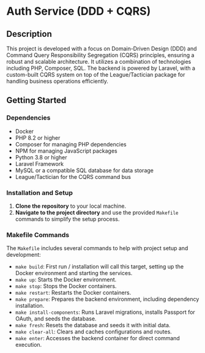 # Auth Service (DDD + CQRS)

## Description

This project is developed with a focus on Domain-Driven Design (DDD) and Command Query Responsibility Segregation (CQRS) principles, ensuring a robust and scalable architecture. It utilizes a combination of technologies including PHP, Composer, SQL. The backend is powered by Laravel, with a custom-built CQRS system on top of the League/Tactician package for handling business operations efficiently.

## Getting Started

### Dependencies

- Docker
- PHP 8.2 or higher
- Composer for managing PHP dependencies
- NPM for managing JavaScript packages
- Python 3.8 or higher
- Laravel Framework
- MySQL or a compatible SQL database for data storage
- League/Tactician for the CQRS command bus

### Installation and Setup

1. **Clone the repository** to your local machine.
2. **Navigate to the project directory** and use the provided `Makefile` commands to simplify the setup process.

### Makefile Commands

The `Makefile` includes several commands to help with project setup and development:

- `make build`: First run / installation will call this target, setting up the Docker environment and starting the services.
- `make up`: Starts the Docker environment.
- `make stop`: Stops the Docker containers.
- `make restart`: Restarts the Docker containers.
- `make prepare`: Prepares the backend environment, including dependency installation.
- `make install-components`: Runs Laravel migrations, installs Passport for OAuth, and seeds the database.
- `make fresh`: Resets the database and seeds it with initial data.
- `make clear-all`: Clears and caches configurations and routes.
- `make enter`: Accesses the backend container for direct command execution.
